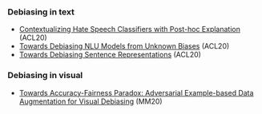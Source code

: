 ### Debiasing in text
- [Contextualizing Hate Speech Classifiers with Post-hoc Explanation](https://arxiv.org/pdf/2005.02439.pdf) (ACL20)
- [Towards Debiasing NLU Models from Unknown Biases](https://arxiv.org/pdf/2009.12303.pdf) (ACL20)
- [Towards Debiasing Sentence Representations](https://arxiv.org/pdf/2007.08100.pdf) (ACL20)

### Debiasing in visual
- [Towards Accuracy-Fairness Paradox: Adversarial Example-based Data Augmentation for Visual Debiasing](https://dl.acm.org/doi/pdf/10.1145/3394171.3413772?casa_token=Po5j0N3kW6MAAAAA:g6CNr_2v0D_A8sGyXNBSZsCqL73jrEJfDKO0qRXgkNevcu7EBRrDHUlRzdO7HmYSbZiRNAosT6HB6w) (MM20)

